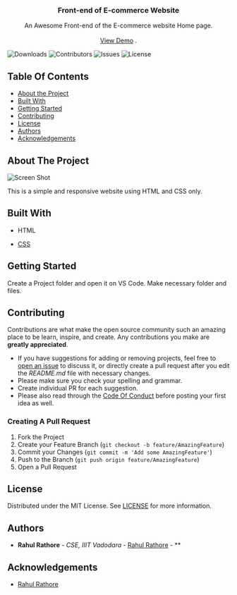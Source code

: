 <br/>
<p align="center">
  <h3 align="center">Front-end of E-commerce Website</h3>

  <p align="center">
    An Awesome Front-end of the E-commerce website Home page.
    <br/>
    <br/>
    <a href="https://github.com/rahul-rathore786/Ecommerce-Frontend-Home-Page">View Demo</a>
    .
  </p>
</p>

![Downloads](https://img.shields.io/github/downloads/rahul-rathore786/Ecommerce-Frontend-Home-Page/total) ![Contributors](https://img.shields.io/github/contributors/rahul-rathore786/Ecommerce-Frontend-Home-Page?color=dark-green) ![Issues](https://img.shields.io/github/issues/rahul-rathore786/Ecommerce-Frontend-Home-Page) ![License](https://img.shields.io/github/license/rahul-rathore786/Ecommerce-Frontend-Home-Page) 

## Table Of Contents

* [About the Project](#about-the-project)
* [Built With](#built-with)
* [Getting Started](#getting-started)
* [Contributing](#contributing)
* [License](#license)
* [Authors](#authors)
* [Acknowledgements](#acknowledgements)

## About The Project

![Screen Shot](https://www.linkpicture.com/q/ecom-frontend-1.png)

This is a simple and responsive website using HTML and CSS only. 

## Built With

* HTML

* [CSS](https://code.visualstudio.com/docs/languages/css)

## Getting Started

Create a Project folder and open it on VS Code.
Make necessary folder and files.

## Contributing

Contributions are what make the open source community such an amazing place to be learn, inspire, and create. Any contributions you make are **greatly appreciated**.
* If you have suggestions for adding or removing projects, feel free to [open an issue](https://github.com/rahul-rathore786/Ecommerce-Frontend-Home-Page/issues/new) to discuss it, or directly create a pull request after you edit the *README.md* file with necessary changes.
* Please make sure you check your spelling and grammar.
* Create individual PR for each suggestion.
* Please also read through the [Code Of Conduct](https://github.com/rahul-rathore786/Ecommerce-Frontend-Home-Page/blob/main/CODE_OF_CONDUCT.md) before posting your first idea as well.

### Creating A Pull Request

1. Fork the Project
2. Create your Feature Branch (`git checkout -b feature/AmazingFeature`)
3. Commit your Changes (`git commit -m 'Add some AmazingFeature'`)
4. Push to the Branch (`git push origin feature/AmazingFeature`)
5. Open a Pull Request

## License

Distributed under the MIT License. See [LICENSE](https://github.com/rahul-rathore786/Ecommerce-Frontend-Home-Page/blob/main/LICENSE.md) for more information.

## Authors

* **Rahul Rathore** - *CSE, IIIT Vadodara* - [Rahul Rathore](https://github.com/rahul-rathore786/) - **

## Acknowledgements

* [Rahul Rathore](https://github.com/rahul-rathore786/)

